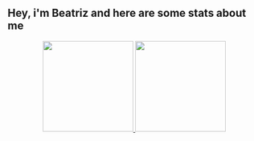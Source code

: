 ## Hey, i'm Beatriz and here are some stats about me

<div align="center">
<a href="https://github.com/beaferreira">
<img height="180em" src="https://github-readme-stats.vercel.app/api?username=beaferreira&show_icons=true&theme=dracula&include_all_commits=true&count_private=true"/>
<img height="180em" src="https://github-readme-stats.vercel.app/api/top-langs/?username=beaferreira&layout=compact&langs_count=7&theme=dracula"/>
</div>
